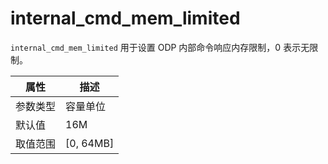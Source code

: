 # internal_cmd_mem_limited

`internal_cmd_mem_limited` 用于设置 ODP 内部命令响应内存限制，0 表示无限制。

|  属性    | 描述     |
|----------|---------|
| 参数类型 |   容量单位      |
| 默认值   | 16M     |
| 取值范围 | [0, 64MB]  |
